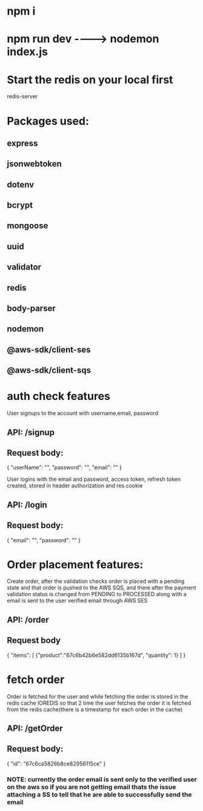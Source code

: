 # npm i 
# npm run dev ----> nodemon index.js
# Start the redis on your local first
redis-server

# Packages used: 
 ## express
 ## jsonwebtoken
 ## dotenv
 ## bcrypt
 ## mongoose
 ## uuid
 ## validator
 ## redis
 ## body-parser
 ## nodemon
 ## @aws-sdk/client-ses
 ## @aws-sdk/client-sqs

# auth check features
User signups to the account with username,email, password

## API: /signup
## Request body: 
{
    "userName": "",
    "password": "",
    "email": ""
}

User logins with the email and password, access token, refresh token created, stored in header authorization and res.cookie

## API: /login
## Request body:
{
    "email": "",
    "password": ""
}

# Order placement features:

Create order, after the validation checks order is placed with a pending state and that order is pushed to the AWS SQS, and there after the payment validation
status is changed from PENDING to PROCESSED along with a email is sent to the user verified email through AWS SES

## API: /order
## Request body 
{
   "items": [
    {"product":"67c6b42b6e582dd6135b167d", "quantity": 1}
   ]
}

# fetch order

Order is fetched for the user and while fetching the order is stored in the redis cache IOREDIS so that 2 time the user fetches the order it is fetched from the redis cache(there is a
timestamp for each order in the cache)

## API: /getOrder
## Request body: 
{
   "id": "67c6ca5826b8ce82956115ce"
}


### NOTE: currently the order email is sent only to the verified user on the aws so if you are not getting email thats the issue attaching a SS to tell that he are able to successfully send the email